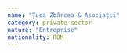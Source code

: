 ```yaml
---
name: "Țuca Zbârcea & Asociații"
category: private-sector
nature: "Entreprise"
nationality: ROM
---
```

